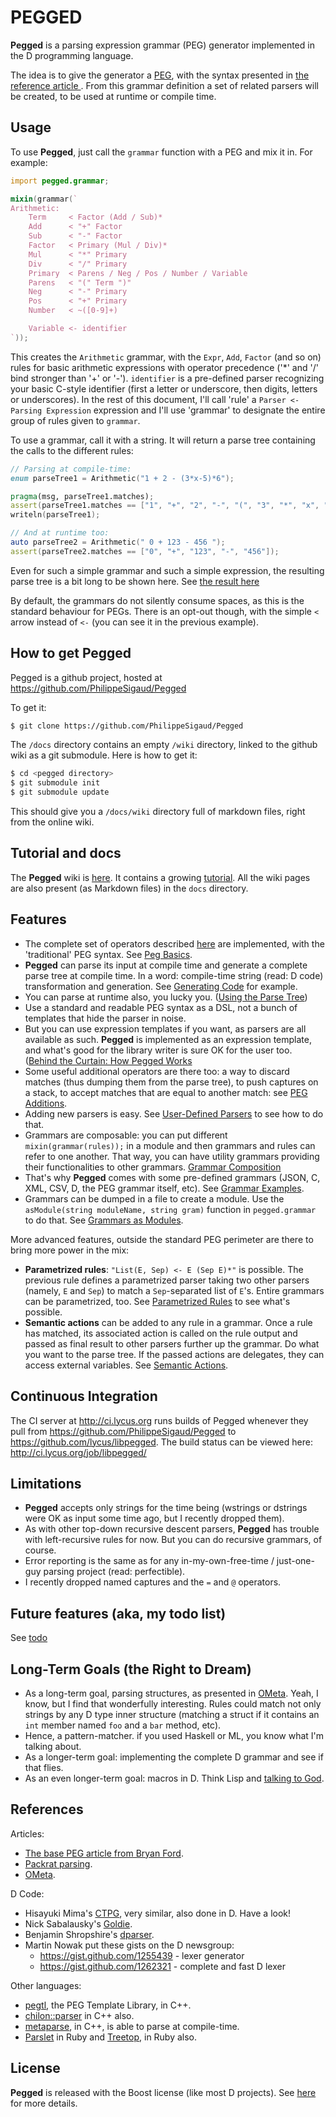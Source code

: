 PEGGED
======

**Pegged** is a parsing expression grammar (PEG) generator implemented in the D programming language.

The idea is to give the generator a [PEG](en.wikipedia.org/wiki/Parsing_expression_grammar), with the syntax presented in [the reference article ](http://bford.info/pub/lang/peg). From this grammar definition a set of related parsers will be created, to be used at runtime or compile time.

Usage
-----

To use **Pegged**, just call the `grammar` function with a PEG and mix it in. For example:


```d
import pegged.grammar;

mixin(grammar(`
Arithmetic:
    Term     < Factor (Add / Sub)*
    Add      < "+" Factor
    Sub      < "-" Factor
    Factor   < Primary (Mul / Div)*
    Mul      < "*" Primary
    Div      < "/" Primary
    Primary  < Parens / Neg / Pos / Number / Variable
    Parens   < "(" Term ")"
    Neg      < "-" Primary
    Pos      < "+" Primary
    Number   < ~([0-9]+)

    Variable <- identifier
`));
```

This creates the `Arithmetic` grammar, with the `Expr`, `Add`, `Factor` (and so on) rules for basic arithmetic expressions with operator precedence ('*' and '/' bind stronger than '+' or '-'). `identifier` is a pre-defined parser recognizing your basic C-style identifier (first a letter or underscore, then digits, letters or underscores). In the rest of this document, I'll call 'rule' a `Parser <- Parsing Expression` expression and I'll use 'grammar' to designate the entire group of rules given to `grammar`.

To use a grammar, call it with a string. It will return a parse tree containing the calls to the different rules:

```d
// Parsing at compile-time:
enum parseTree1 = Arithmetic("1 + 2 - (3*x-5)*6");

pragma(msg, parseTree1.matches);
assert(parseTree1.matches == ["1", "+", "2", "-", "(", "3", "*", "x", "-", "5", ")", "*", "6"]);
writeln(parseTree1);

// And at runtime too:
auto parseTree2 = Arithmetic(" 0 + 123 - 456 ");
assert(parseTree2.matches == ["0", "+", "123", "-", "456"]);
```

Even for such a simple grammar and such a simple expression, the resulting parse tree is a bit long to be shown here. See [the result here](https://github.com/PhilippeSigaud/Pegged/wiki/Parse-Result)

By default, the grammars do not silently consume spaces, as this is the standard behaviour for PEGs. There is an opt-out though, with the simple `< ` arrow instead of `<-` (you can see it in the previous example).

How to get Pegged
-----------------

Pegged is a github project, hosted at <https://github.com/PhilippeSigaud/Pegged>

To get it:

```bash
$ git clone https://github.com/PhilippeSigaud/Pegged
```

The `/docs` directory contains an empty `/wiki` directory, linked to the github wiki as a git submodule.
Here is how to get it:

```bash
$ cd <pegged directory>
$ git submodule init
$ git submodule update
```

This should give you a `/docs/wiki` directory full of markdown files, right from the online wiki.

Tutorial and docs
-----------------

The **Pegged** wiki is [here](https://github.com/PhilippeSigaud/Pegged/wiki/). It contains a growing [tutorial](https://github.com/PhilippeSigaud/Pegged/wiki/Pegged-Tutorial). All the wiki pages are also present (as Markdown files) in the `docs` directory.

Features
--------

* The complete set of operators described [here](http://en.wikipedia.org/wiki/Parsing_expression_grammar) are implemented, with the 'traditional' PEG syntax. See [Peg Basics](https://github.com/PhilippeSigaud/Pegged/wiki/PEG-Basics).
* **Pegged** can parse its input at compile time and generate a complete parse tree at compile time. In a word: compile-time string (read: D code) transformation and generation. See [Generating Code](https://github.com/PhilippeSigaud/Pegged/wiki/Generating-Code) for example.
* You can parse at runtime also, you lucky you. ([Using the Parse Tree](https://github.com/PhilippeSigaud/Pegged/wiki/Using-the-Parse-Tree))
* Use a standard and readable PEG syntax as a DSL, not a bunch of templates that hide the parser in noise.
* But you can use expression templates if you want, as parsers are all available as such. **Pegged** is implemented as an expression template, and what's good for the library writer is sure OK for the user too. ([Behind the Curtain: How Pegged Works](https://github.com/PhilippeSigaud/Pegged/wiki/Behind-the-Curtain%3A-How-Pegged-Works)
* Some useful additional operators are there too: a way to discard matches (thus dumping them from the parse tree), to push captures on a stack, to accept matches that are equal to another match: see [PEG Additions](https://github.com/PhilippeSigaud/Pegged/wiki/Extended-PEG-Syntax).
* Adding new parsers is easy. See [User-Defined Parsers](https://github.com/PhilippeSigaud/Pegged/wiki/User-Defined-Parsers) to see how to do that.
* Grammars are composable: you can put different `mixin(grammar(rules));` in a module and then grammars and rules can refer to one another. That way, you can have utility grammars providing their functionalities to other grammars. [Grammar Composition](https://github.com/PhilippeSigaud/Pegged/wiki/Grammar-Composition)
* That's why **Pegged** comes with some pre-defined grammars (JSON, C, XML, CSV, D, the PEG grammar itself, etc). See [Grammar Examples](https://github.com/PhilippeSigaud/Pegged/wiki/Grammar-Examples).
* Grammars can be dumped in a file to create a module. Use the `asModule(string moduleName, string gram)` function in `pegged.grammar` to do that. See [Grammars as Modules](https://github.com/PhilippeSigaud/Pegged/wiki/Grammars-as-D-Modules).

More advanced features, outside the standard PEG perimeter are there to bring more power in the mix:

* **Parametrized rules**: `"List(E, Sep) <- E (Sep E)*"` is possible. The previous rule defines a parametrized parser taking two other parsers (namely, `E` and `Sep`) to match a `Sep`-separated list of `E`'s.  Entire grammars can be parametrized, too. See [Parametrized Rules](https://github.com/PhilippeSigaud/Pegged/wiki/Parametrized-Rules) to see what's possible.
* **Semantic actions** can be added to any rule in a grammar. Once a rule has matched, its associated action is called on the rule output and passed as final result to other parsers further up the grammar. Do what you want to the parse tree. If the passed actions are delegates, they can access external variables. See [Semantic Actions](https://github.com/PhilippeSigaud/Pegged/wiki/Semantic-Actions).

Continuous Integration
----------------------

The CI server at <http://ci.lycus.org> runs builds of Pegged whenever they pull from <https://github.com/PhilippeSigaud/Pegged> to <https://github.com/lycus/libpegged>.
The build status can be viewed here: <http://ci.lycus.org/job/libpegged/>

Limitations
-----------

* **Pegged** accepts only strings for the time being (wstrings or dstrings were OK as input some time ago, but I recently dropped them).
* As with other top-down recursive descent parsers, **Pegged** has trouble with left-recursive rules for now. But you can do recursive grammars, of course.
* Error reporting is the same as for any in-my-own-free-time / just-one-guy parsing project (read: perfectible).
* I recently dropped named captures and the `=` and `@` operators.

Future features (aka, my todo list)
-----------------------------------

See [todo](https://github.com/PhilippeSigaud/Pegged/wiki/TODO)

Long-Term Goals (the Right to Dream)
------------------------------------

* As a long-term goal, parsing structures, as presented in [OMeta](http://www.vpri.org/pdf/tr2007003_ometa.pdf). Yeah, I know, but I find that wonderfully interesting. Rules could match not only strings by any D type inner structure (matching a struct if it contains an `int` member named `foo` and a `bar` method, etc).
* Hence, a pattern-matcher. if you used Haskell or ML, you know what I'm talking about.
* As a longer-term goal: implementing the complete D grammar and see if that flies.
* As an even longer-term goal: macros in D. Think Lisp and [talking to God](http://xkcd.com/224/).

References
----------

Articles:

* [The base PEG article from Bryan Ford](http://bford.info/pub/lang/peg).
* [Packrat parsing](http://pdos.csail.mit.edu/~baford/packrat/icfp02/).
* [OMeta](http://www.vpri.org/pdf/tr2007003_ometa.pdf).

D Code:

* Hisayuki Mima's [CTPG](https://github.com/youkei/ctpg), very similar, also done in D. Have a look!
* Nick Sabalausky's [Goldie](http://www.dsource.org/projects/goldie).
* Benjamin Shropshire's [dparser](http://dsource.org/projects/scrapple/browser/trunk/dparser).
* Martin Nowak put these gists on the D newsgroup:
    - https://gist.github.com/1255439 - lexer generator
    - https://gist.github.com/1262321 - complete and fast D lexer

Other languages:

* [pegtl](http://code.google.com/p/pegtl/), the PEG Template Library, in C++.
* [chilon::parser](http://chilon.net/library.html) in C++ also.
* [metaparse](http://abel.web.elte.hu/mpllibs/metaparse/index.html), in C++, is able to parse at compile-time.
* [Parslet](http://kschiess.github.com/parslet/) in Ruby and [Treetop](http://treetop.rubyforge.org/), in Ruby also.

License
-------

**Pegged** is released with the Boost license (like most D projects). See [here](http://www.boost.org/LICENSE_1_0.txt) for more details.
